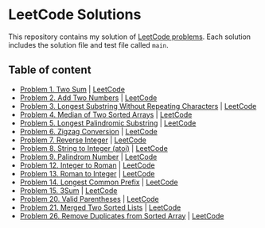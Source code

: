 # LeetCode Solutions

This repository contains my solution of [LeetCode problems](https://leetcode.com/problemset/). Each solution includes the solution file and test file called `main`.

## Table of content

- [Problem 1. Two Sum](https://github.com/pattlearn/leetcode-answer/tree/main/1.%20Two%20Sum) | [LeetCode](https://leetcode.com/problems/two-sum/description/)
- [Problem 2. Add Two Numbers](https://github.com/pattlearn/leetcode-answer/tree/main/2.%20Add%20Two%20Numbers) | [LeetCode](https://leetcode.com/problems/add-two-numbers/description/)
- [Problem 3. Longest Substring Without Repeating Characters](https://github.com/pattlearn/leetcode-answer/tree/main/3.%20Longest%20Substring%20Without%20Repeating%20Characters) | [LeetCode](https://leetcode.com/problems/longest-substring-without-repeating-characters/description/)
- [Problem 4. Median of Two Sorted Arrays](https://github.com/pattlearn/leetcode-answer/tree/main/4.%20Median%20of%20Two%20Sorted%20Arrays) | [LeetCode](https://leetcode.com/problems/median-of-two-sorted-arrays/description/)
- [Problem 5. Longest Palindromic Substring](https://github.com/pattlearn/leetcode-answer/tree/main/5.%20Longest%20Palindromic%20Substring) | [LeetCode](https://leetcode.com/problems/longest-palindromic-substring/description/)
- [Problem 6. Zigzag Conversion](https://github.com/pattlearn/leetcode-answer/tree/main/6.%20Zigzag%20Conversion) | [LeetCode](https://leetcode.com/problems/zigzag-conversion/description/)
- [Problem 7. Reverse Integer](https://github.com/pattlearn/leetcode-answer/tree/main/7.%20Reverse%20Integer) | [LeetCode](https://leetcode.com/problems/reverse-integer/description/)
- [Problem 8. String to Integer (atoi)](<https://github.com/pattlearn/leetcode-answer/tree/main/8.%20String%20to%20Integer%20(atoi)>) | [LeetCode](https://leetcode.com/problems/string-to-integer-atoi/description/)
- [Problem 9. Palindrom Number](https://github.com/pattlearn/leetcode-answer/tree/main/9.%20Palindrome%20Number) | [LeetCode](https://leetcode.com/problems/palindrome-number/description/)
- [Problem 12. Integer to Roman](https://github.com/pattlearn/leetcode-answer/tree/main/12.%20Integer%20to%20Roman) | [LeetCode](https://leetcode.com/problems/integer-to-roman/description/)
- [Problem 13. Roman to Integer](https://github.com/pattlearn/leetcode-answer/tree/main/13.%20Roman%20to%20Integer) | [LeetCode](https://leetcode.com/problems/roman-to-integer/description/)
- [Problem 14. Longest Common Prefix](https://github.com/pattlearn/leetcode-answer/tree/main/14.%20Longest%20Common%20Prefix) | [LeetCode](https://leetcode.com/problems/longest-common-prefix/description/)
- [Problem 15. 3Sum](https://github.com/pattlearn/leetcode-answer/tree/main/15.%203Sum) | [LeetCode](https://leetcode.com/problems/3sum/description/)
- [Problem 20. Valid Parentheses](https://github.com/pattlearn/leetcode-answer/tree/main/20.%20Valid%20Parentheses) | [LeetCode](https://leetcode.com/problems/valid-parentheses/description/)
- [Problem 21. Merged Two Sorted Lists](https://github.com/pattlearn/leetcode-answer/tree/main/9.%20Palindrome%20Number) | [LeetCode](https://leetcode.com/problems/merge-two-sorted-lists/description/)
- [Problem 26. Remove Duplicates from Sorted Array](https://github.com/pattlearn/leetcode-answer/tree/main/26.%20Remove%20Duplicates%20from%20Sorted%20Array) | [LeetCode](https://leetcode.com/problems/remove-duplicates-from-sorted-array/description/)
